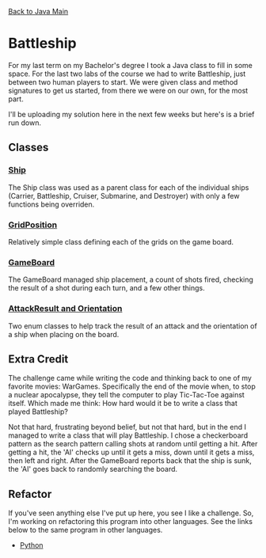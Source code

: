  [Back to Java Main](../)

# Battleship

For my last term on my Bachelor's degree I took a Java class to fill in some space. 
For the last two labs of the course we had to write Battleship, just between two
human players to start. We were given class and method signatures to get us started, 
from there we were on our own, for the most part.

I'll be uploading my solution here in the next few weeks but here's is a brief run down.

## Classes

### [Ship](ship.md)

The Ship class was used as a parent class for each of the individual ships (Carrier,
Battleship, Cruiser, Submarine, and Destroyer) with only a few functions being overriden.

### [GridPosition](gridPosition.md)

Relatively simple class defining each of the grids on the game board.

### [GameBoard](gameBoard.md)

The GameBoard managed ship placement, a count of shots fired, checking the result of
a shot during each turn, and a few other things.

### [AttackResult and Orientation](enums.md)

Two enum classes to help track the result of an attack and the orientation of a ship
when placing on the board.

## Extra Credit

The challenge came while writing the code and thinking back to one of my favorite movies:
WarGames. Specifically the end of the movie when, to stop a nuclear apocalypse, they tell
the computer to play Tic-Tac-Toe against itself. Which made me think: How hard would it be
to write a class that played Battleship?

Not that hard, frustrating beyond belief, but not that hard, but in the end I managed to
write a class that will play Battleship. I chose a checkerboard pattern as the search pattern
calling shots at random until getting a hit. After getting a hit, the 'AI' checks up until it
gets a miss, down until it gets a miss, then left and right. After the GameBoard reports back
that the ship is sunk, the 'AI' goes back to randomly searching the board.

## Refactor

If you've seen anything else I've put up here, you see I like a challenge. So, I'm working on refactoring this
program into other languages. See the links below to the same program in other languages.

* [Python](../../python/battleship)
